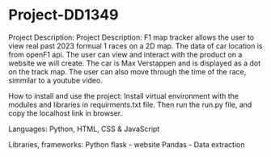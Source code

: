 # Project-DD1349
Project Description:
Project Description: F1 map tracker allows the user to view real past 2023 formual 1 races on a 2D map. The data of car location is from openF1 api. The user can view and interact with the product on a website we will create. The car is Max Verstappen and is displayed as a dot on the track map. The user can also move through the time of the race, simmilar to a youtube video.

How to install and use the project: Install virtual environment with the modules and libraries in requirments.txt file. Then run the run.py file, and copy the localhost link in browser.

Languages: Python, HTML, CSS & JavaScript

Libraries, frameworks: Python flask - website Pandas - Data extraction
